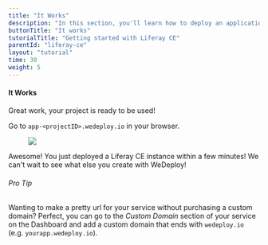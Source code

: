 ```yaml
---
title: "It Works"
description: "In this section, you'll learn how to deploy an application using Liferay Community Edition."
buttonTitle: "It works"
tutorialTitle: "Getting started with Liferay CE"
parentId: "liferay-ce"
layout: "tutorial"
time: 30
weight: 5
---
```


#### It Works

Great work, your project is ready to be used!

Go to `app-<projectID>.wedeploy.io` in your browser.

<figure>
  <img src="/images/tutorials/it-works-liferay-ce.png">
</figure>

Awesome! You just deployed a Liferay CE instance within a few minutes! We can't wait to see what else you create with WeDeploy!

<aside>

###### <span class="icon-16-star"></span> Pro Tip

Wanting to make a pretty url for your service without purchasing a custom domain? Perfect, you can go to the _Custom Domain_ section of your service on the Dashboard and add a custom domain that ends with `wedeploy.io` (e.g. `yourapp.wedeploy.io`).

</aside>
